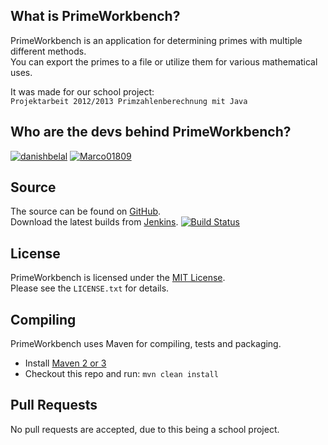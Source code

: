 What is PrimeWorkbench?
-----------------------
PrimeWorkbench is an application for determining primes with multiple different methods.  
You can export the primes to a file or utilize them for various mathematical uses.  

It was made for our school project:  
`Projektarbeit 2012/2013 Primzahlenberechnung mit Java`

Who are the devs behind PrimeWorkbench?
---------------------------------------
[![danishbelal](https://secure.gravatar.com/avatar/5019f0a4514cf924acfd8ebecfd61698?s=80 "danishbelal")](https://github.com/danishbelal) [![Marco01809](http://www.gravatar.com/avatar/2db7cb0b7f9e98b0ab2132e621ed03c2.png?s=80 "Marco01809")](https://github.com/Marco01809)

Source
------
The source can be found on [GitHub].  
Download the latest builds from [Jenkins]. [![Build Status](http://ci.marco01809.net/job/PrimeWorkbench/badge/icon)][Jenkins]

License
-------
PrimeWorkbench is licensed under the [MIT License][License].  
Please see the `LICENSE.txt` for details.

Compiling
---------
PrimeWorkbench uses Maven for compiling, tests and packaging.  

* Install [Maven 2 or 3][MavenDl]
* Checkout this repo and run: `mvn clean install`

Pull Requests
-------------
No pull requests are accepted, due to this being a school project.

[Jenkins]: http://ci.marco01809.net/job/PrimeWorkbench
[GitHub]: https://github.com/danishbelal/Primes
[License]: http://www.opensource.org/licenses/mit-license.html
[MavenDl]: http://maven.apache.org/download.html